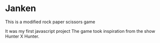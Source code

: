 # Janken
This is a modified rock paper scissors game

It was my first javascript project
The game took inspiration from the show Hunter X Hunter.
